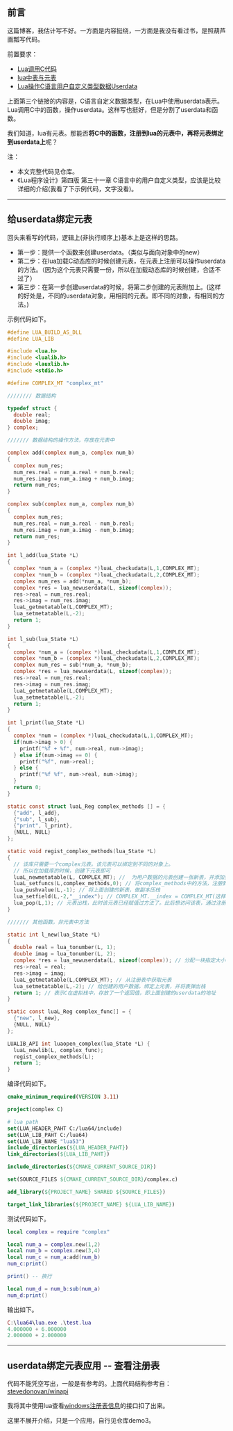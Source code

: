 ## 前言

这篇博客，我估计写不好。一方面是内容挺绕，一方面是我没有看过书，是照葫芦画瓢写代码。

前置要求：
* [Lua调用C代码](https://blog.csdn.net/sinat_38816924/article/details/127311158)
* [lua中表与元表](https://blog.csdn.net/sinat_38816924/article/details/127380757)
* [Lua操作C语言用户自定义类型数据Userdata](https://blog.csdn.net/DeliaPu/article/details/118115256)

上面第三个链接的内容是，C语言自定义数据类型，在Lua中使用userdata表示。Lua调用C中的函数，操作userdata。这样写也挺好，但是分割了userdata和函数。

我们知道，lua有元表。那能否**将C中的函数，注册到lua的元表中，再将元表绑定到userdata上**呢？

注： 
* 本文完整代码见仓库。
* 《Lua程序设计》第四版 第三十一章 C语言中的用户自定义类型，应该是比较详细的介绍(我看了下示例代码，文字没看)。

---

## 给userdata绑定元表

回头来看写的代码，逻辑上(非执行顺序上)基本上是这样的思路。
* 第一步：提供一个函数来创建userdata。（类似与面向对象中的new）
* 第二步：在lua加载C动态库的时候创建元表，在元表上注册可以操作userdata的方法。（因为这个元表只需要一份，所以在加载动态库的时候创建，合适不过了）
* 第三步：在第一步创建userdata的时候，将第二步创建的元表附加上。(这样的好处是，不同的userdata对象，用相同的元表。即不同的对象，有相同的方法。)

示例代码如下。

```c
#define LUA_BUILD_AS_DLL
#define LUA_LIB

#include <lua.h>
#include <lualib.h>
#include <lauxlib.h>
#include <stdio.h>

#define COMPLEX_MT "complex_mt"

//////// 数据结构

typedef struct {
  double real;
  double imag;
} complex;

/////// 数据结构的操作方法，存放在元表中

complex add(complex num_a, complex num_b)
{
  complex num_res;
  num_res.real = num_a.real + num_b.real;
  num_res.imag = num_a.imag + num_b.imag;
  return num_res;
}

complex sub(complex num_a, complex num_b)
{
  complex num_res;
  num_res.real = num_a.real - num_b.real;
  num_res.imag = num_a.imag - num_b.imag;
  return num_res;
}

int l_add(lua_State *L)
{
  complex *num_a = (complex *)luaL_checkudata(L,1,COMPLEX_MT);
  complex *num_b = (complex *)luaL_checkudata(L,2,COMPLEX_MT);
  complex num_res = add(*num_a, *num_b);
  complex *res = lua_newuserdata(L, sizeof(complex));
  res->real = num_res.real;
  res->imag = num_res.imag;
  luaL_getmetatable(L,COMPLEX_MT);
  lua_setmetatable(L,-2);
  return 1;
}

int l_sub(lua_State *L)
{
  complex *num_a = (complex *)luaL_checkudata(L,1,COMPLEX_MT);
  complex *num_b = (complex *)luaL_checkudata(L,2,COMPLEX_MT);
  complex num_res = sub(*num_a, *num_b);
  complex *res = lua_newuserdata(L, sizeof(complex));
  res->real = num_res.real;
  res->imag = num_res.imag;
  luaL_getmetatable(L,COMPLEX_MT);
  lua_setmetatable(L,-2);
  return 1;
}

int l_print(lua_State *L)
{
  complex *num = (complex *)luaL_checkudata(L,1,COMPLEX_MT);
  if(num->imag > 0) {
    printf("%f + %f", num->real, num->imag);
  } else if(num->imag == 0) {
    printf("%f", num->real);
  } else {
    printf("%f %f", num->real, num->imag);
  }
  return 0;
}

static const struct luaL_Reg complex_methods [] = {
  {"add", l_add},
  {"sub", l_sub},
  {"print", l_print},
  {NULL, NULL}
};

static void regist_complex_methods(lua_State *L)
{
  // 该库只需要一个complex元表。该元表可以绑定到不同的对象上。
  // 所以在加载库的时候，创建下元表即可
  luaL_newmetatable(L, COMPLEX_MT); //  为用户数据的元表创建一张新表，并添加到注册表中，最终将新表压栈
  luaL_setfuncs(L,complex_methods,0); // 将complex_methods中的方法，注册到栈顶的表中
  lua_pushvalue(L,-1); // 将上面创建的新表，做副本压栈
  lua_setfield(L,-2,"__index"); // COMPLEX_MT.__index = COMPLEX_MT(这样当一个表访问其没有的元素时，到其元表中查找)(同时副本出栈)
  lua_pop(L,1); // 元表出栈，此时该元表已经赋值过方法了。此后想访问该表，通过注册表即可
}

/////// 其他函数，非元表中方法

static int l_new(lua_State *L)
{
  double real = lua_tonumber(L, 1);
  double imag = lua_tonumber(L, 2);
  complex *res = lua_newuserdata(L, sizeof(complex)); // 分配一块指定大小的内存块， 把内存块地址作为一个完全用户数据压栈， 并返回这个地址。 宿主程序(lua)可以随意使用这块内存
  res->real = real;
  res->imag = imag;
  luaL_getmetatable(L,COMPLEX_MT); // 从注册表中获取元表
  lua_setmetatable(L,-2); // 给创建的用户数据，绑定上元表，并将表弹出栈
  return 1; // 表示C在虚拟栈中，存放了一个返回值，即上面创建的userdata的地址
}

static const luaL_Reg complex_func[] = {
  {"new", l_new},
  {NULL, NULL}
};

LUALIB_API int luaopen_complex(lua_State *L) {
  luaL_newlib(L, complex_func);
  regist_complex_methods(L);
  return 1;
}
```

编译代码如下。

```cmake
cmake_minimum_required(VERSION 3.11)

project(complex C)

# lua path
set(LUA_HEADER_PAHT C:/lua64/include)
set(LUA_LIB_PAHT C:/lua64)
set(LUA_LIB_NAME "lua53")
include_directories(${LUA_HEADER_PAHT})
link_directories(${LUA_LIB_PAHT})

include_directories(${CMAKE_CURRENT_SOURCE_DIR})

set(SOURCE_FILES ${CMAKE_CURRENT_SOURCE_DIR}/complex.c)

add_library(${PROJECT_NAME} SHARED ${SOURCE_FILES})

target_link_libraries(${PROJECT_NAME} ${LUA_LIB_NAME})
```

测试代码如下。

```lua
local complex = require "complex"

local num_a = complex.new(1,2)
local num_b = complex.new(3,4)
local num_c = num_a:add(num_b)
num_c:print()

print() -- 换行

local num_d = num_b:sub(num_a)
num_d:print()
```

输出如下。

```lua
C:\lua64\lua.exe .\test.lua
4.000000 + 6.000000
2.000000 + 2.000000
```

---

## userdata绑定元表应用 -- 查看注册表

代码不能凭空写出，一般是有参考的。上面代码结构参考自：[stevedonovan/winapi](https://github.com/stevedonovan/winapi/blob/master/winapi.c)

我将其中使用lua查看[windows注册表信息](https://learn.microsoft.com/zh-cn/troubleshoot/windows-server/performance/windows-registry-advanced-users)的接口扣了出来。

这里不展开介绍，只是一个应用，自行见仓库demo3。


